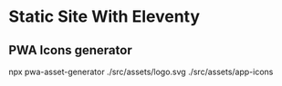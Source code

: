 # Static Site With Eleventy 


## PWA Icons generator
npx pwa-asset-generator ./src/assets/logo.svg ./src/assets/app-icons
